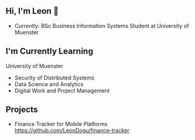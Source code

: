 ## Hi, I'm Leon 👋





- Currently: BSc Business Information Systems Student at  University of Muenster



## I'm Currently Learning

University of Muenster

- Security of Distributed Systems
- Data Science and Analytics
- Digital Work and Project Management

## Projects
- Finance Tracker for Mobile Platforms
https://github.com/LeonDogu/finance-tracker
